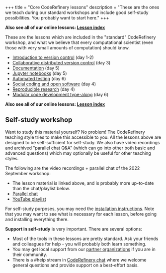 +++
title = "Core CodeRefinery lessons"
description = "These are the ones we teach during our standard workshops and include good self-study possibilities. You probably want to start here."
+++

**Also see all of our online lessons: [Lesson index](@/lessons/_index.md)**

These are the lessons which are included in the "standard"
CodeRefinery workshop, and what we believe that every computational
scientist (even those with very small amounts of computation) should
know.

- [Introduction to version control](https://coderefinery.github.io/git-intro/) (day 1-2)
- [Collaborative distributed version control](https://coderefinery.github.io/git-collaborative/) (day 3)
- [Documentation](https://coderefinery.github.io/documentation/) (day 5)
- [Jupyter notebooks](https://coderefinery.github.io/jupyter/) (day 5)
- [Automated testing](https://coderefinery.github.io/testing/) (day 6)
- [Social coding and open software](https://coderefinery.github.io/social-coding/) (day 4)
- [Reproducible research](https://coderefinery.github.io/reproducible-research/) (day 4)
- [Modular code development type-along](https://coderefinery.github.io/modular-type-along/) (day 6)

**Also see all of our online lessons: [Lesson index](@/lessons/_index.md)**

## Self-study workshop

Want to study this material yourself?  No problem!  The CodeRefinery
teaching style tries to make this accessible to you.  All the
lessons above are designed to be self-sufficient for self-study.  We
also have video recordings and archived "parallel chat Q&A" (which can
go into other both basic and advanced questions) which may
optionally be useful for other teaching styles.

The following are the video recordings + parallel chat of the 2022
September workshop:

* The lesson material is linked above, and is probably more up-to-date
  than the chat/playlist below.
* [Parallel chat](https://coderefinery.github.io/2022-09-20-workshop/questions/)
* [YouTube playlist](https://www.youtube.com/playlist?list=PLpLblYHCzJACqaFsfQiCWp0Wqy6qG4iau)

For self-study purposes, you may need the [installation
instructions](https://coderefinery.github.io/installation/).  Note
that you may want to see what is necessary for each lesson, before
going and installing everything there.

**Support in self-study** is very important.  There are several
options:
* Most of the tools in these lessons are pretty standard.  Ask your
  friends and colleagues for help - you will probably both learn
  something.
* You may get local support from our [partner
  organizations](@/about/partners.md) if you are in their community.
* There is a #help stream in [CodeRefinery
  chat](https://coderefinery.zulipchat.com/) where we welcome
  general questions and provide support on a best-effort basis.
